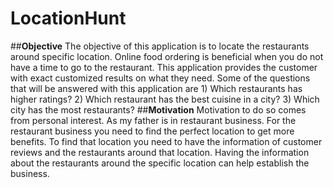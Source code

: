 # LocationHunt
##**Objective**
The objective of this application is to locate the restaurants around specific location. Online food ordering is beneficial when you do not have a time to go to the restaurant. This application provides the customer with exact customized results on what they need. Some of the questions that will be answered with this application are 1) Which restaurants has higher ratings? 2) Which restaurant has the best cuisine in a city?  3) Which city has the most restaurants? 
##**Motivation**
Motivation to do so comes from personal interest. As my father is in restaurant business. For the restaurant business you need to find the perfect location to get more benefits. To find that location you need to have the information of customer reviews and the restaurants around that location. Having the information about the restaurants around the specific location can help establish the business.

